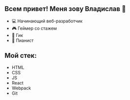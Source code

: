## Всем привет! Меня зову Владислав :wave:

- :computer: Начинающий веб-разработчик
- :video_game: Геймер со стажем
- :space_invader: Гик
- :musical_keyboard: Пианист

## Мой стек:

- HTML
- CSS
- JS
- React
- Webpack
- Git

